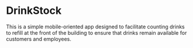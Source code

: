 # DrinkStock
This is a simple mobile-oriented app designed to facilitate counting drinks to refill at the front of the building to ensure that drinks remain available for customers and employees.
